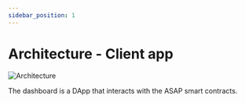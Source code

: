 ```yaml
---
sidebar_position: 1
---
```


# Architecture - Client app

![Architecture](/img/docs/web-app-client-architecture.png)

The dashboard is a DApp that interacts with the ASAP smart contracts.
